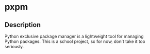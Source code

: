 # pxpm

## Description

Python exclusive package manager is a lightweight tool for managing
Python packages. This is a school project, so for now, don't take it
too seriously.